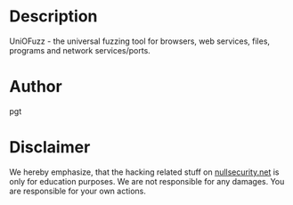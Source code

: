 # Description
UniOFuzz - the universal fuzzing tool for browsers, web services, files,
programs and network services/ports.

# Author
pgt

# Disclaimer
We hereby emphasize, that the hacking related stuff on
[nullsecurity.net](http://nullsecurity.net) is only for education purposes.
We are not responsible for any damages. You are responsible for your own
actions.
